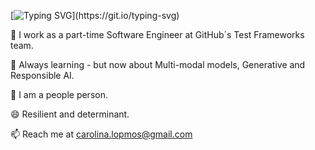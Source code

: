 [![Typing SVG](https://readme-typing-svg.demolab.com/?lines=Hi+I'm+Carolina+Lopez!;)](https://git.io/typing-svg)

🔭 I work as a part-time Software Engineer at GitHub´s Test Frameworks team.

🌱 Always learning - but now about Multi-modal models, Generative and Responsible AI.

👯 I am a people person.

😄 Resilient and determinant. 

📫 Reach me at carolina.lopmos@gmail.com
<!--
**blclo/blclo** is a ✨ _special_ ✨ repository because its `README.md` (this file) appears on your GitHub profile.

Here are some ideas to get you started:

- 🔭 I’m currently working on ...
- 🌱 I’m currently learning ...
- 👯 I’m looking to collaborate on ...
- 🤔 I’m looking for help with ...
- 💬 Ask me about ...
- 📫 How to reach me: ...
- 😄 Pronouns: ...
- ⚡ Fun fact: ...
-->
